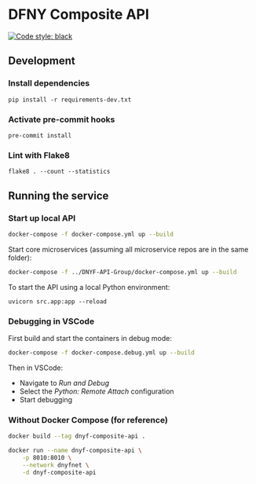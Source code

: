 # DFNY Composite API

[![Code style: black](https://img.shields.io/badge/code%20style-black-000000.svg)](https://github.com/psf/black)

## Development
### Install dependencies
```
pip install -r requirements-dev.txt
```

### Activate pre-commit hooks
```
pre-commit install
```

### Lint with Flake8
```
flake8 . --count --statistics
```

## Running the service
### Start up local API
```bash
docker-compose -f docker-compose.yml up --build
```

Start core microservices (assuming all microservice repos are in the same folder):

```bash
docker-compose -f ../DNYF-API-Group/docker-compose.yml up --build
```

To start the API using a local Python environment:
```
uvicorn src.app:app --reload
```

### Debugging in VSCode
First build and start the containers in debug mode:
```bash
docker-compose -f docker-compose.debug.yml up --build
```

Then in VSCode:
- Navigate to *Run and Debug*
- Select the *Python: Remote Attach* configuration
- Start debugging

### Without Docker Compose (for reference)

```bash
docker build --tag dnyf-composite-api .
```

```bash
docker run --name dnyf-composite-api \
    -p 8010:8010 \
    --network dnyfnet \
    -d dnyf-composite-api
```
